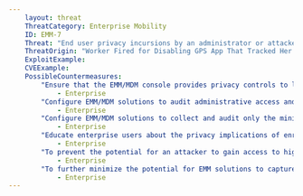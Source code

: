 ```yaml
---
    layout: threat
    ThreatCategory: Enterprise Mobility
    ID: EMM-7
    Threat: "End user privacy incursions by an administrator or attacker with administrative access to the EMM/MDM administrative console (e.g., tracking device location, call logs, text messages, personal contacts, etc.)"
    ThreatOrigin: "Worker Fired for Disabling GPS App That Tracked Her 24 Hours a Day [Updated] [^6]"
    ExploitExample:
    CVEExample:
    PossibleCountermeasures:
        "Ensure that the EMM/MDM console provides privacy controls to limit administrator access to privacy-sensitive information.":
            - Enterprise
        "Configure EMM/MDM solutions to audit administrative access and activity, particularly with respects to privacy-sensitive information.":
            - Enterprise
        "Configure EMM/MDM solutions to collect and audit only the minimal set of data necessary to meet the organization's broader mobile device security goals.":
            - Enterprise
        "Educate enterprise users about the privacy implications of enrolling their device into a EMM solution, such as clearly defining what data will be collected, and establishing procedures for resolving potential privacy violations.":
            - Enterprise
        "To prevent the potential for an attacker to gain access to highly privacy-sensitive information, such as call logs, configure EMM solutions with workflows that require multiple adminstrators to authorize access to such information prior to its release by the system.":
            - Enterprise
        "To further minimize the potential for EMM solutions to capture privacy-sensitive data, particularly for BYOD scenarios, deploy EMM solutions that discriminate the data collected when a device is being operated in a business context versus a personal context.":
            - Enterprise
---
```

